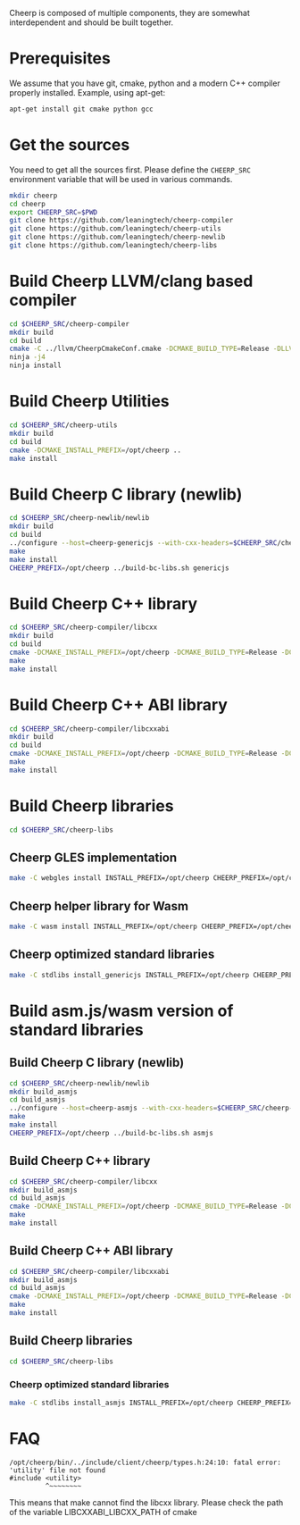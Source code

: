 Cheerp is composed of multiple components, they are somewhat interdependent and should be built together.

# Prerequisites

We assume that you have git, cmake, python and a modern C++ compiler properly installed.
Example, using apt-get:
```bash
apt-get install git cmake python gcc
```

# Get the sources

You need to get all the sources first. Please define the `CHEERP_SRC` environment variable that will be used in various commands.


```bash
mkdir cheerp
cd cheerp
export CHEERP_SRC=$PWD
git clone https://github.com/leaningtech/cheerp-compiler
git clone https://github.com/leaningtech/cheerp-utils
git clone https://github.com/leaningtech/cheerp-newlib
git clone https://github.com/leaningtech/cheerp-libs
```
# Build Cheerp LLVM/clang based compiler

```bash
cd $CHEERP_SRC/cheerp-compiler
mkdir build
cd build
cmake -C ../llvm/CheerpCmakeConf.cmake -DCMAKE_BUILD_TYPE=Release -DLLVM_ENABLE_PROJECTS=clang -G Ninja ../llvm/
ninja -j4
ninja install
```
# Build Cheerp Utilities

```bash
cd $CHEERP_SRC/cheerp-utils
mkdir build
cd build
cmake -DCMAKE_INSTALL_PREFIX=/opt/cheerp ..
make install
```

# Build Cheerp C library (newlib)

```bash
cd $CHEERP_SRC/cheerp-newlib/newlib
mkdir build
cd build
../configure --host=cheerp-genericjs --with-cxx-headers=$CHEERP_SRC/cheerp-compiler/libcxx/include --prefix=/opt/cheerp --enable-newlib-io-long-long --enable-newlib-iconv --enable-newlib-iconv-encodings=utf-16,utf-8,ucs_2 --enable-newlib-mb --enable-newlib-nano-formatted-io
make
make install
CHEERP_PREFIX=/opt/cheerp ../build-bc-libs.sh genericjs
```

# Build Cheerp C++ library

```bash
cd $CHEERP_SRC/cheerp-compiler/libcxx
mkdir build
cd build
cmake -DCMAKE_INSTALL_PREFIX=/opt/cheerp -DCMAKE_BUILD_TYPE=Release -DCMAKE_TOOLCHAIN_FILE=/opt/cheerp/share/cmake/Modules/CheerpToolchain.cmake -DLIBCXX_ENABLE_SHARED=OFF -DLIBCXX_ENABLE_ASSERTIONS=OFF -DLIBCXX_CXX_ABI_INCLUDE_PATHS=$CHEERP_SRC/cheerp-compiler/libcxxabi/include -DLIBCXX_CXX_ABI=libcxxabi -DCMAKE_CXX_FLAGS="-fexceptions" ..
make
make install
```
# Build Cheerp C++ ABI library

```bash
cd $CHEERP_SRC/cheerp-compiler/libcxxabi
mkdir build
cd build
cmake -DCMAKE_INSTALL_PREFIX=/opt/cheerp -DCMAKE_BUILD_TYPE=Release -DCMAKE_TOOLCHAIN_FILE=/opt/cheerp/share/cmake/Modules/CheerpToolchain.cmake -DLIBCXXABI_ENABLE_SHARED=OFF -DLIBCXXABI_ENABLE_ASSERTIONS=OFF -DLIBCXXABI_LIBCXX_PATH=$CHEERP_SRC/cheerp-compiler/cheerp-libcxx/ -DLIBCXXABI_LIBCXX_INCLUDES=$CHEERP_SRC/cheerp-compiler/libcxx/include -DLIBCXXABI_ENABLE_THREADS=0 -DLLVM_CONFIG=/opt/cheerp/bin/llvm-config ..
make
make install
```

# Build Cheerp libraries

```bash
cd $CHEERP_SRC/cheerp-libs
```

## Cheerp GLES implementation

```bash
make -C webgles install INSTALL_PREFIX=/opt/cheerp CHEERP_PREFIX=/opt/cheerp
```

## Cheerp helper library for Wasm

```bash
make -C wasm install INSTALL_PREFIX=/opt/cheerp CHEERP_PREFIX=/opt/cheerp
```

## Cheerp optimized standard libraries

```bash
make -C stdlibs install_genericjs INSTALL_PREFIX=/opt/cheerp CHEERP_PREFIX=/opt/cheerp
```

# Build asm.js/wasm version of standard libraries

## Build Cheerp C library (newlib)

```bash
cd $CHEERP_SRC/cheerp-newlib/newlib
mkdir build_asmjs
cd build_asmjs
../configure --host=cheerp-asmjs --with-cxx-headers=$CHEERP_SRC/cheerp-compiler/libcxx/include --prefix=/opt/cheerp --enable-newlib-io-long-long --enable-newlib-iconv --enable-newlib-iconv-encodings=utf-16,utf-8,ucs_2 --enable-newlib-mb --enable-newlib-nano-formatted-io
make
make install
CHEERP_PREFIX=/opt/cheerp ../build-bc-libs.sh asmjs
```

## Build Cheerp C++ library

```bash
cd $CHEERP_SRC/cheerp-compiler/libcxx
mkdir build_asmjs
cd build_asmjs
cmake -DCMAKE_INSTALL_PREFIX=/opt/cheerp -DCMAKE_BUILD_TYPE=Release -DCMAKE_TOOLCHAIN_FILE=/opt/cheerp/share/cmake/Modules/CheerpWasmToolchain.cmake -DLIBCXX_ENABLE_SHARED=OFF -DLIBCXX_ENABLE_ASSERTIONS=OFF -DLIBCXX_CXX_ABI_INCLUDE_PATHS=$CHEERP_SRC/cheerp-compiler/libcxxabi/include -DLIBCXX_CXX_ABI=libcxxabi -DCMAKE_CXX_FLAGS="-fexceptions" ..
make
make install
```
## Build Cheerp C++ ABI library

```bash
cd $CHEERP_SRC/cheerp-compiler/libcxxabi
mkdir build_asmjs
cd build_asmjs
cmake -DCMAKE_INSTALL_PREFIX=/opt/cheerp -DCMAKE_BUILD_TYPE=Release -DCMAKE_TOOLCHAIN_FILE=/opt/cheerp/share/cmake/Modules/CheerpWasmToolchain.cmake -DLIBCXXABI_ENABLE_SHARED=OFF -DLIBCXXABI_ENABLE_ASSERTIONS=OFF -DLIBCXXABI_LIBCXX_PATH=$CHEERP_SRC/cheerp-compiler/libcxx/ -DLIBCXXABI_LIBCXX_INCLUDES=$CHEERP_SRC/cheerp-compiler/libcxx/include -DLIBCXXABI_ENABLE_THREADS=0 -DLLVM_CONFIG=/opt/cheerp/bin/llvm-config ..
make
make install
```

## Build Cheerp libraries

```bash
cd $CHEERP_SRC/cheerp-libs
```

### Cheerp optimized standard libraries

```bash
make -C stdlibs install_asmjs INSTALL_PREFIX=/opt/cheerp CHEERP_PREFIX=/opt/cheerp
```

# FAQ

```
/opt/cheerp/bin/../include/client/cheerp/types.h:24:10: fatal error: 'utility' file not found
#include <utility>
         ^~~~~~~~~
```

This means that make cannot find the libcxx library. Please check the path of the variable LIBCXXABI_LIBCXX_PATH of cmake
